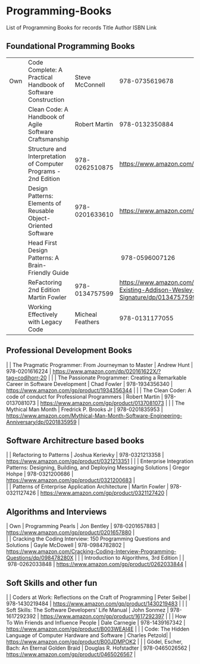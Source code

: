 # Programming-Books
List of Programming Books for records
Title		Author	ISBN	Link					
									
## Foundational Programming Books
| |||| |
| --- | --- | --- | --- | --- |
| Own |	Code Complete: A Practical Handbook of Software Construction | Steve McConnell | 978-0735619678 |	https://www.amazon.com/Code-Complete-Practical-Handbook-Construction/dp/0735619670 |
| | Clean Code: A Handbook of Agile Software Craftsmanship |	Robert Martin	| 978-0132350884 | https://www.amazon.com/Clean-Code-Handbook-Software-Craftsmanship/dp/0132350882?tag=javamysqlanta-20 |
| |	Structure and Interpretation of Computer Programs - 2nd Edition | 978-0262510875 | https://www.amazon.com/gp/product/0262510871 |
| |	Design Patterns: Elements of Reusable Object-Oriented Software	|	978-0201633610 |	https://www.amazon.com/gp/product/0201633612 |
| | Head First Design Patterns: A Brain-Friendly Guide | | 978-0596007126 |	https://www.amazon.com/gp/product/0596007124 |					
| | ReFactoring 2nd Edition	Martin Fowler	| 978-0134757599 | https://www.amazon.com/Refactoring-Improving-Existing-Addison-Wesley-Signature/dp/0134757599 |
| | Working Effectively with Legacy Code | Micheal Feathers | 978-0131177055 | https://www.amazon.com/gp/product/0131177052 |					
## Professional Development Books									
| | The Pragmatic Programmer: From Journeyman to Master |	Andrew Hunt |	978-0201616224 | https://www.amazon.com/dp/020161622X/?tag=codihorr-20 |
| |	The Passionate Programmer: Creating a Remarkable Career in Software Development |	Chad Fowler	| 978-1934356340 | https://www.amazon.com/gp/product/1934356344 |
| | The Clean Coder: A code of conduct for Professional Programmers |	Robert Martin |	978-0137081073 |	https://www.amazon.com/gp/product/0137081073 |
| |	The Mythical Man Month |	Fredrick P. Brooks Jr |	978-0201835953 |	https://www.amazon.com/Mythical-Man-Month-Software-Engineering-Anniversary/dp/0201835959 |
## Software Architrecture based books									
| | Refactoring to Patterns | Joshua Kerievky | 978-0321213358 |	https://www.amazon.com/gp/product/0321213351 |
| | Enterprise Integration Patterns: Designing, Building, and Deploying Messaging Solutions |	Gregor Hohpe | 978-0321200686 |	https://www.amazon.com/gp/product/0321200683 |					
| | Patterns of Enterprise Application Architecture | Martin Fowler |	978-0321127426 |	https://www.amazon.com/gp/product/0321127420 |
## Algorithms and Interviews									
| Own |	Programming Pearls | Jon Bentley	| 978-0201657883 |	https://www.amazon.com/gp/product/0201657880 |					
| | Cracking the Coding Interview: 150 Programming Questions and Solutions | Gayle McDowell | 978-0984782802 |	https://www.amazon.com/Cracking-Coding-Interview-Programming-Questions/dp/098478280X |
| | Introduction to Algorithms, 3rd Edition | | 978-0262033848 | https://www.amazon.com/gp/product/0262033844 |
## Soft Skills and other fun									
| | Coders at Work: Reflections on the Craft of Programming |	Peter Seibel |	978-1430219484	| https://www.amazon.com/gp/product/1430219483 |
| | Soft Skills: The Software Developers' Life Manual |	John Sonmez |	978-1617292392 |	https://www.amazon.com/gp/product/1617292397 |
| | How To Win Friends and Influence People |	Dale Carnegie |	978-1439167342 |	https://www.amazon.com/gp/product/B003WEAI4E |
| | Code: The Hidden Language of Computer Hardware and Software | Charles Petzold| |	https://www.amazon.com/gp/product/B00JDMPOK2 |
| | Gödel, Escher, Bach: An Eternal Golden Braid	| Douglas R. Hofstadter |	978-0465026562 |	https://www.amazon.com/gp/product/0465026567 |
